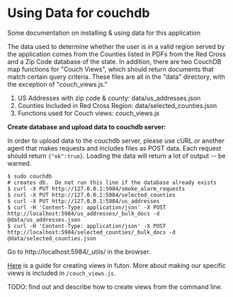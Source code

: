 # Using Data for couchdb

Some documentation on installing & using data for this application

The data used to determine whether the user is in a valid region served by the
application comes from the Counties listed in PDFs from the Red Cross and a Zip
Code database of the state. In addition, there are two CouchDB map functions for
"Couch Views", which should return documents that match certain query criteria.
These files are all in the "data" directory, with the exception of "couch_views.js."

1. US Addresses with zip code & county: data/us_addresses.json
2. Counties Included in Red Cross Region: data/selected_counties.json
3. Functions used for Couch views: couch_views.js


__Create database and upload data to couchdb server:__  

In order to upload data to the couchdb server, please use cURL or another agent
that makes requests and includes files as POST data. Each request should return `{"ok":true}`.  Loading the data will return a lot of output -- be warned.

    $ sudo couchdb
    # creates db.  Do not run this line if the database already exists
    $ curl -X PUT http://127.0.0.1:5984/smoke_alarm_requests
    $ curl -X PUT http://127.0.0.1:5984/selected_counties
    $ curl -X PUT http://127.0.0.1:5984/us_addresses
    $ curl -H 'Content-Type: application/json' -X POST http://localhost:5984/us_addresses/_bulk_docs -d @data/us_addresses.json
    $ curl -H 'Content-Type: application/json' -X POST http://localhost:5984/selected_counties/_bulk_docs -d @data/selected_counties.json

Go to http://localhost:5984/_utils/ in the browser.

[Here](http://blog.vicmetcalfe.com/2011/04/11/creating-views-in-couchdb-futon/)
is a guide for creating views in futon.  More about making our specific views is
included in `/couch_views.js`.

TODO: find out and describe how to create views from the command line.
